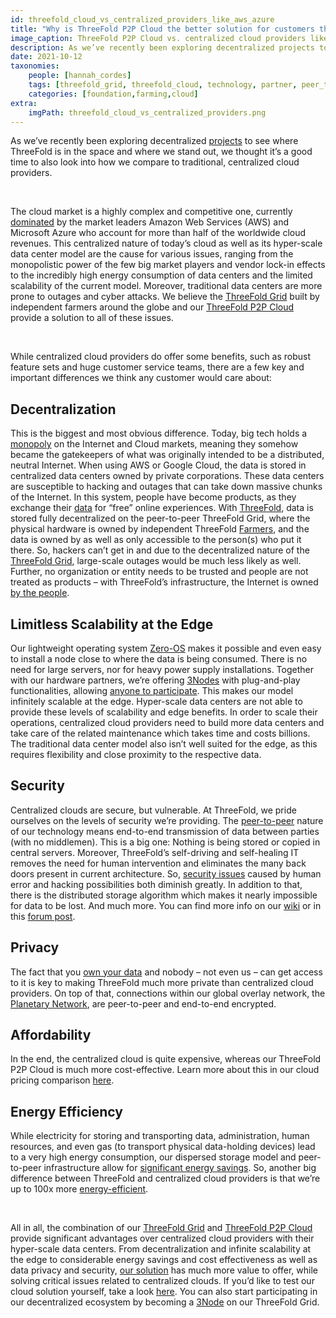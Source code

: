```yaml
---
id: threefold_cloud_vs_centralized_providers_like_aws_azure
title: "Why is ThreeFold P2P Cloud the better solution for customers than Amazon Web Services or Microsoft Azure?"
image_caption: ThreeFold P2P Cloud vs. centralized cloud providers like AWS, Microsoft Azure & Google Cloud
description: As we’ve recently been exploring decentralized projects to see where ThreeFold is in the space and where we stand out, we thought it’s a good time to also look into how we compare to traditional, centralized cloud providers.
date: 2021-10-12
taxonomies:
    people: [hannah_cordes]
    tags: [threefold_grid, threefold_cloud, technology, partner, peer_to_peer]
    categories: [foundation,farming,cloud]
extra:
    imgPath: threefold_cloud_vs_centralized_providers.png
---
```


As we’ve recently been exploring decentralized [projects](https://threefold.io/blog/project_comparison_1_dfinity/) to see where ThreeFold is in the space and where we stand out, we thought it’s a good time to also look into how we compare to traditional, centralized cloud providers.

<br/>

The cloud market is a highly complex and competitive one, currently [dominated](https://www.srgresearch.com/articles/amazon-and-microsoft-maintain-their-grip-market-others-are-also-growing-rapidly) by the market leaders Amazon Web Services (AWS) and Microsoft Azure who account for more than half of the worldwide cloud revenues. This centralized nature of today’s cloud as well as its hyper-scale data center model are the cause for various issues, ranging from the monopolistic power of the few big market players and vendor lock-in effects to the incredibly high energy consumption of data centers and the limited scalability of the current model. Moreover, traditional data centers are more prone to outages and cyber attacks. We believe the [ThreeFold Grid](https://threefold.io/grid) built by independent farmers around the globe and our [ThreeFold P2P Cloud](https://cloud.threefold.io) provide a solution to all of these issues.

<br/>

While centralized cloud providers do offer some benefits, such as robust feature sets and huge customer service teams, there are a few key and important differences we think any customer would care about:

## Decentralization

This is the biggest and most obvious difference. Today, big tech holds a [monopoly](https://www.srgresearch.com/articles/amazon-and-microsoft-maintain-their-grip-market-others-are-also-growing-rapidly) on the Internet and Cloud markets, meaning they somehow became the gatekeepers of what was originally intended to be a distributed, neutral Internet. When using AWS or Google Cloud, the data is stored in centralized data centers owned by private corporations. These data centers are susceptible to hacking and outages that can take down massive chunks of the Internet. In this system, people have become products, as they exchange their [data](https://threefold.io/blog/data_leaks/) for “free” online experiences. With [ThreeFold](https://threefold.io/mission), data is stored fully decentralized on the peer-to-peer ThreeFold Grid, where the physical hardware is owned by independent ThreeFold [Farmers](https://threefold.io/farm), and the data is owned by as well as only accessible to the person(s) who put it there. So, hackers can’t get in and due to the decentralized nature of the [ThreeFold Grid](https://threefold.io/grid), large-scale outages would be much less likely as well. Further, no organization or entity needs to be trusted and people are not treated as products – with ThreeFold’s infrastructure, the Internet is owned [by the people](https://threefold.io/blog/tf_grid_peoples_internet/).

## Limitless Scalability at the Edge

Our lightweight operating system [Zero-OS](https://threefold.io/tech/zero-os) makes it possible and even easy to install a node close to where the data is being consumed. There is no need for large servers, nor for heavy power supply installations. Together with our hardware partners, we’re offering [3Nodes](https://threefold.io/farm) with plug-and-play functionalities, allowing [anyone to participate](https://threefold.io/blog/join_the_peoples_internet/). This makes our model infinitely scalable at the edge. Hyper-scale data centers are not able to provide these levels of scalability and edge benefits. In order to scale their operations, centralized cloud providers need to build more data centers and take care of the related maintenance which takes time and costs billions. The traditional data center model also isn’t well suited for the edge, as this requires flexibility and close proximity to the respective data.

## Security

Centralized clouds are secure, but vulnerable. At ThreeFold, we pride ourselves on the levels of security we’re providing. The [peer-to-peer](https://threefold.io/tech/peer-to-peer) nature of our technology means end-to-end transmission of data between parties (with no middlemen). This is a big one: Nothing is being stored or copied in central servers. Moreover, ThreeFold’s self-driving and self-healing IT removes the need for human intervention and eliminates the many back doors present in current architecture. So, [security issues](https://forum.threefold.io/t/critical-security-updates-for-apple-and-google-underline-need-for-secure-it-ecosystem/1271) caused by human error and hacking possibilities both diminish greatly. In addition to that, there is the distributed storage algorithm which makes it nearly impossible for data to be lost. And much more. You can find more info on our [wiki](https://library.threefold.me/info/threefold#/tfgrid/threefold__usp_secure?id=network-security) or in this [forum post](https://forum.threefold.io/t/security-privacy-on-the-threefold-grid-and-second-best-alternatives-out-there-today/1290).

## Privacy

The fact that you [own your data](https://threefold.io/blog/threefold_data_sovereignty/) and nobody – not even us – can get access to it is key to making ThreeFold much more private than centralized cloud providers. On top of that, connections within our global overlay network, the [Planetary Network](https://forum.threefold.io/t/how-our-planetary-network-works/1210), are peer-to-peer and end-to-end encrypted.

## Affordability

In the end, the centralized cloud is quite expensive, whereas our ThreeFold P2P Cloud is much more cost-effective. Learn more about this in our cloud pricing comparison [here](https://library.threefold.me/info/threefold#/tfgrid/pricing/threefold__cloud_pricing_compare).

## Energy Efficiency

While electricity for storing and transporting data, administration, human resources, and even gas (to transport physical data-holding devices) lead to a very high energy consumption, our dispersed storage model and peer-to-peer infrastructure allow for [significant energy savings](https://library.threefold.me/info/threefold#/sustainability/threefold__energy_savings_storage). So, another big difference between ThreeFold and centralized cloud providers is that we’re up to 100x more [energy-efficient](https://new.threefold.io/blog/post/for_our_planet/).

<br/>

All in all, the combination of our [ThreeFold Grid](https://threefold.io/grid) and [ThreeFold P2P Cloud](https://cloud.threefold.io) provide significant advantages over centralized cloud providers with their hyper-scale data centers. From decentralization and infinite scalability at the edge to considerable energy savings and cost effectiveness as well as data privacy and security, [our solution](https://africa.businessinsider.com/local/markets/ambitious-startup-to-disrupt-the-internet-and-cloud/b38rwj4) has much more value to offer, while solving critical issues related to centralized clouds. If you’d like to test our cloud solution yourself, take a look [here](https://threefold.io/info/cloud#/cloud__evdc_getting_started). You can also start participating in our decentralized ecosystem by becoming a [3Node]( https://shop.threefold.tech/index.php?route=common/home) on our ThreeFold Grid.
